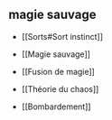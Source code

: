 ## magie sauvage

-   [[Sorts#Sort instinct]]
    
-   [[Magie sauvage]]
    
-   [[Fusion de magie]]
    
-  [[Théorie du chaos]]
    
-   [[Bombardement]]
    
